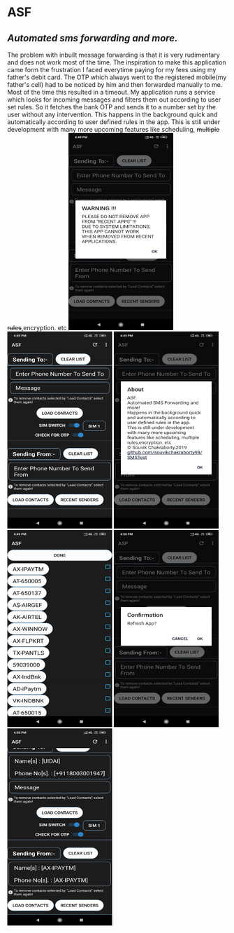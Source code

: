 ﻿# **ASF**

## *Automated sms forwarding and more.*

The problem with inbuilt message forwarding is that it is very rudimentary and does not work most of the time. The inspiration to make this application came form the frustration I faced everytime paying for my fees using my father's debit card. The OTP which always went to the registered mobile(my father's cell) had to be noticed by him and then forwarded manually to me. Most of the time this resulted in a timeout. My application runs a service which looks for incoming messages and filters them out according to user set rules. So it fetches the bank OTP and sends it to a number set by the user without any intervention. This happens in the background quick and automatically according to user defined rules in the app. This is still under development with many more upcoming features like scheduling, ~~multiple rules~~,encryption. etc
<a href="url"><img src="https://github.com/souvikchakraborty98/SMSTest/blob/master/screen6.png?raw=true" height="450" width="240" ></a> <a href="url"><img src="https://github.com/souvikchakraborty98/SMSTest/blob/master/screen1.png?raw=true" height="450" width="240" ></a> <a href="url"><img src="https://github.com/souvikchakraborty98/SMSTest/blob/master/screen2.png?raw=true" height="450" width="240" ></a> <a href="url"><img src="https://github.com/souvikchakraborty98/SMSTest/blob/master/screen3.png?raw=true" height="450" width="240" ></a> <a href="url"><img src="https://github.com/souvikchakraborty98/SMSTest/blob/master/screen4.png?raw=true" height="450" width="240" ></a> <a href="url"><img src="https://github.com/souvikchakraborty98/SMSTest/blob/master/screen5.png?raw=true" height="450" width="240" ></a>

